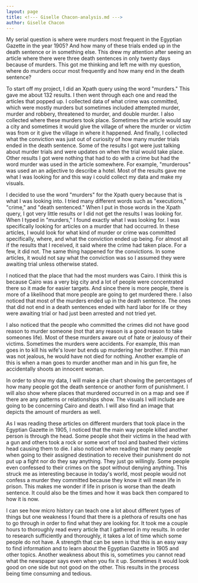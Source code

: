 ```yaml
---
layout: page
title: <!--- Giselle Chacon-analysis.md --->
author: Giselle Chacon
---
```

My serial question is where were murders most frequent in the Egyptian 
Gazette in the year 1905? And how many of these trials ended up in the
death sentence or in something else. This drew my attention after seeing an article
where there were three death sentences in only twenty days because of murders.
This got me thinking and left me with my question, where do murders occur most frequently and how
many end in the death sentence?

To start off my project, I did an Xpath query using the word "murders."
This gave me about 132 results. I then went through each one and read
the articles that popped up. I collected data of what crime was committed,
which were mostly murders but sometimes included attempted murder, murder
and robbery, threatened to murder, and double murder. I also collected
where these murders took place. Sometimes the article would say a city and
sometimes it would give the village of where the murder or victim was from
or it give the village in where it happened. And finally, I collected
what the conviction was just out of curiosity of how many murder trials ended
in the death sentence. Some of the results I got were just talking
about murder trials and were updates on when the trial would take place.
Other results I got were nothing that had to do with a crime but had
the word murder was used in the article somewhere. For example, "murderous"
was used an an adjective to describe a hotel. Most of the results gave me
what I was looking for and this way i could collect my data and make my visuals.

I decided to use the word "murders" for the Xpath query because that is
what I was looking into. I tried many different words such as "executions,"
"crime," and "death sentenced." When I put in those words in the Xpath
query, I got very little results or I did not get the results I was looking
for. When I typed in "murders," I found exactly what I was looking for.
I was specifically looking for articles on a murder that had occurred. In
these articles, I would look for what kind of murder or crime was committed
specifically, where, and what the conviction ended up being. For almost all
if the results that I received, it said where the crime had taken place. For
a few, it did not. The same thing happened for the convictions. In some articles,
it would not say what the conviction was so I assumed they were awaiting trial
unless otherwise stated.

I noticed that the place that had the most murders was Cairo. I think this
is because Cairo was a very big city and a lot of people were concentrated
there so it made for easier targets. And since there is more people, there
is more of a likelihood that more people are going to get murdered there.
I also noticed that most of the murders ended up in the death sentence.
The ones that did not end in a death sentences ended with hard labor for life
or they were awaiting trial or had just been arrested and not tried yet.

I also noticed that the people who committed the crimes did not have good
reason to murder someone (not that any reason is a good reason to take
someones life). Most of these murders aware out of hate or jealousy of their
victims. Sometimes the murders were accidents. For example, this man goes in
to kill his wife's lover but ends up murdering her brother. If this man was
not jealous, he would have not died for nothing. Another example of this is
when a man goes to murder another man and in his gun fire, he accidentally
shoots an innocent woman.

In order to show my data, I will make a pie chart showing the percentages of
how many people got the death sentence or another form of punishment. I will
also show where places that murdered occurred in on a map and see if there
are any patterns or relationships show. The visuals I will include are going
to be concerning Cairo and death. I will also find an image that depicts
the amount of murders as well.

As I was reading these articles on different murders that took place in the
Egyptian Gazette in 1905, I noticed that the main way people killed another
person is through the head. Some people shot their victims in the head with
a gun and others took a rock or some wort of tool and bashed their victims
head causing them to die. I also noticed when reading that many people when
going to their assigned destination to receive their punishment do not put up
a fight nor do they say anything. They just go willingly. Some people even
confessed to their crimes on the spot without denying anything. This struck me
as interesting because in today's world, most people would not confess a murder
they committed because they know it will mean life in prison. This makes me
wonder if life in prison is worse than the death sentence. It could also be
the times and how it was back then compared to how it is now.

I can see how micro history can teach one a lot about different types of things
but one weakness I found that there is a plethora of results one has to go
through in order to find what they are looking for. It took me a couple hours
to thoroughly read every article that I gathered in my results. In order to
research sufficiently and thoroughly, it takes a lot of time which some
people do not have. A strength that can be seen is that this is an easy way
to find information and to learn about the Egyptian Gazette in 1905 and
other topics. Another weakness about this is, sometimes you cannot read what
the newspaper says even when you fix it up. Sometimes it would look good on
one side but not good on the other. This results in the process being time
consuming and tedious.

